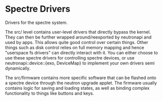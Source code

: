 # Spectre Drivers

Drivers for the spectre system.

The src/ level contains user-level drivers that directly bypass the kernel. They can then be further wrapped around/reexported by neutronapi and used by apps. This allows quite good control over certain things. Other things such as disk control relies on full memory mapping and hence "userspace fs drivers" can directly interact with it. You can either choose to use these spectre drivers for controlling spectre devices, or use neutronapi::device::{exo, DeviceMap} to implement your own drivers semi dynamically.

The src/firmware contains more specific software that can be flashed onto a spectre device through the neutron upgrade applet. The firmware usually contains logic for saving and loading states, as well as binding complex functionality to things like buttons and keys.
